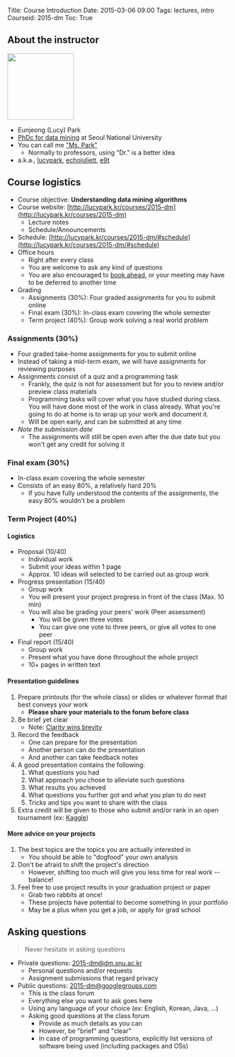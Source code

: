 Title: Course Introduction
Date: 2015-03-06 09:00
Tags: lectures, intro
Courseid: 2015-dm
Toc: True

## About the instructor

<img src="{filename}/images/me.jpg" width="150px" class="pull-right">

- Eunjeong (Lucy) Park
- [PhDc for data mining](http://dm.snu.ac.kr/~epark) at Seoul National University
- You can call me ["Ms. Park"](http://www.phdcomics.com/comics/archive.php?comicid=1153)
    - Normally to professors, using "Dr." is a better idea
- a.k.a., [lucypark](http://lucypark.kr), [echojuliett](http://twitter.com/echojuliett), [e9t](http://github.com/e9t)

## Course logistics

- Course objective: **Understanding data mining algorithms**
- Course website: [http://lucypark.kr/courses/2015-dm](http://lucypark.kr/courses/2015-dm)
    - Lecture notes
    - Schedule/Announcements
- Schedule: [http://lucypark.kr/courses/2015-dm/#schedule](http://lucypark.kr/courses/2015-dm/#schedule)
- Office hours
    - Right after every class
    - You are welcome to ask any kind of questions
    - You are also encouraged to [book ahead](mailto:epark@dm.snu.ac.kr), or your meeting may have to be deferred to another time
- Grading
    - Assignments (30%): Four graded assignments for you to submit online
    - Final exam (30%): In-class exam covering the whole semester
    - Term project (40%): Group work solving a real world problem

### Assignments (30%)

- Four graded take-home assignments for you to submit online
- Instead of taking a mid-term exam, we will have assignments for reviewing purposes
- Assignments consist of a quiz and a programming task
    - Frankly, the quiz is not for assessment but for you to review and/or preview class materials
    - Programming tasks will cover what you have studied during class. You will have done most of the work in class already. What you're going to do at home is to wrap up your work and document it.
    - Will be open early, and can be submitted at any time
- *Note the submission date*
    - The assignments will still be open even after the due date but you won't get any credit for solving it

### Final exam (30%)

- In-class exam covering the whole semester
- Consists of an easy 80%, a relatively hard 20%
    - If you have fully understood the contents of the assignments, the easy 80% wouldn't be a problem

### Term Project (40%)

#### Logistics

- Proposal (10/40)
    - Individual work
    - Submit your ideas within 1 page
    - Approx. 10 ideas will selected to be carried out as group work
- Progress presentation (15/40)
    - Group work
    - You will present your project progress in front of the class (Max. 10 min)
    - You will also be grading your peers' work (Peer assessment)
        - You will be given three votes
        - You can give one vote to three peers, or give all votes to one peer
- Final report (15/40)
    - Group work
    - Present what you have done throughout the whole project
    - 10+ pages in written text

#### Presentation guidelines
1. Prepare printouts (for the whole class) or slides or whatever format that best conveys your work
    - **Please share your materials to the forum before class**
1. Be brief yet clear
    - Note: [Clarity wins brevity](http://echojuliett.tumblr.com/post/32108001510/clarity-brevity)
1. Record the feedback
    - One can prepare for the presentation
    - Another person can do the presentation
    - And another can take feedback notes
1. A good presentation contains the following:
    1. What questions you had
    1. What approach you chose to alleviate such questions
    1. What results you achieved
    1. What questions you further got and what you plan to do next
    1. Tricks and tips you want to share with the class
1. Extra credit will be given to those who submit and/or rank in an open tournament (ex: [Kaggle](http://kaggle.com))

#### More advice on your projects

1. The best topics are the topics you are actually interested in
    - You should be able to "dogfood" your own analysis
1. Don't be afraid to shift the project's direction
    - However, shifting too much will give you less time for real work -- balance!
1. Feel free to use project results in your graduation project or paper
    - Grab two rabbits at once!
    - These projects have potential to become something in your portfolio
    - May be a plus when you get a job, or apply for grad school

## Asking questions

> Never hesitate in asking questions

- Private questions: [2015-dm@dm.snu.ac.kr](mailto:2015-dm@dm.snu.ac.kr)
    - Personal questions and/or requests
    - Assignment submissions that regard privacy
- Public questions: [2015-dm@googlegroups.com](mailto:2015-dm@googlegroups.com)
    - This is the class forum
    - Everything else you want to ask goes here
    - Using any language of your choice (ex: English, Korean, Java, ...)
    - Asking good questions at the class forum
        - Provide as much details as you can
        - However, be "brief" and "clear"
        - In case of programming questions, explicitly list versions of software being used (including packages and OSs)
